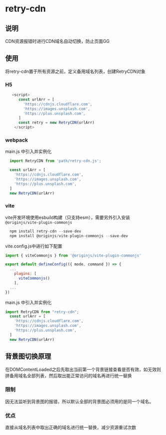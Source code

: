 # retry-cdn
## 说明
CDN资源报错时进行CDN域名自动切换，防止页面GG
## 使用
将retry-cdn置于所有资源之前，定义备用域名列表，创建RetryCDN对象
### H5
```javascript
   <script>
      const urlArr = [
        'https://cdnjs.cloudflare.com',
        'https://images.unsplash.com',
        'https://plus.unsplash.com',
      ]
      const retry = new RetryCDN(urlArr)
    </script>
```

### webpack
main.js 中引入并实例化
```javascript
  import RetryCDN from 'path/retry-cdn.js';

  const urlArr = [
    'https://cdnjs.cloudflare.com',
    'https://images.unsplash.com',
    'https://plus.unsplash.com',
  ]
  new RetryCDN(urlArr)
```

### vite
  vite开发环境使用esbuild构建（只支持esm），需要另外引入安装`@originjs/vite-plugin-commonjs`

  
```javascript
  npm install retry-cdn --save-dev
  npm install @originjs/vite-plugin-commonjs --save-dev
```
vite.config.js中进行如下配置
```javascript
import { viteCommonjs } from '@originjs/vite-plugin-commonjs'

export default defineConfig(({ mode, command }) => {
  ...
    plugins: [
      viteCommonjs()
    ],
  ...
})
```
main.js 中引入并实例化
```javascript
import RetryCDN from "retry-cdn";
  const urlArr = [
    'https://cdnjs.cloudflare.com',
    'https://images.unsplash.com',
    'https://plus.unsplash.com',
  ]
  new RetryCDN(urlArr)
```

## 背景图切换原理
在DOMContentLoaded之后先取出当前第一个背景链接查看是否有效，如无效则拼备用域名全部列表，然后取出能正常访问的域名再进行统一替换
### 限制
因无法监听到背景图的报错，所以默认全部的背景图必须用的是同一个域名。
### 优点
直接从域名列表中取出正确的域名进行统一替换，减少资源重试次数